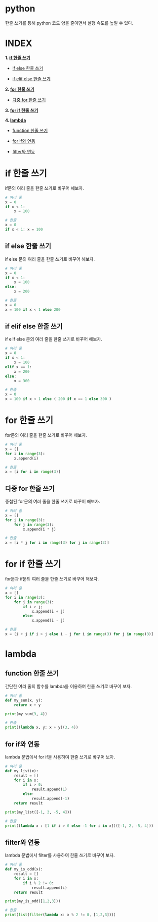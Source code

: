 # python

한줄 쓰기를 통해 python 코드 양을 줄이면서 실행 속도를 높일 수 있다.

# **INDEX**

**1. [if 한줄 쓰기](#if-한줄-쓰기)**

 - [if else 한줄 쓰기](#if-else-한줄-쓰기)

 - [if elif else 한줄 쓰기](#if-elif-else-한줄-쓰기)

**2. [for 한줄 쓰기](#for-한줄-쓰기)**

 - [다중 for 한줄 쓰기](#다중-for-한줄-쓰기)

**3. [for if 한줄 쓰기](#for-if-한줄-쓰기)**

**4. [lambda](#lambda)**

 - [function 한줄 쓰기](#function-한줄-쓰기)

 - [for if와 연동](#for-if와-연동)

 - [filter와 연동](#filter와-연동)


# **if 한줄 쓰기**

if문의 여러 줄을 한줄 쓰기로 바꾸어 해보자.

```py
# 여러 줄
x = 0
if x < 1:
    x = 100

# 한줄
x = 0
if x < 1: x = 100
```


## **if else 한줄 쓰기**

if else 문의 여러 줄을 한줄 쓰기로 바꾸어 해보자.

```py
# 여러 줄
x = 0
if x < 1:
    x = 100
else:
    x = 200

# 한줄
x = 0
x = 100 if x < 1 else 200
```


## **if elif else 한줄 쓰기**

if elif else 문의 여러 줄을 한줄 쓰기로 바꾸어 해보자.

```py
# 여러 줄
x = 0
if x < 1:
    x = 100
elif x == 1:
    x = 200
else:
    x = 300

# 한줄
x = 0
x = 100 if x < 1 else ( 200 if x == 1 else 300 )
```


# **for 한줄 쓰기**

for문의 여러 줄을 한줄 쓰기로 바꾸어 해보자.

```py
# 여러 줄
x = []
for i in range(3):
    x.append(i)

# 한줄
x = [i for i in range(3)]
```


## **다중 for 한줄 쓰기**

중첩된 for문의 여러 줄을 한줄 쓰기로 바꾸어 해보자.

```py
# 여러 줄
x = []
for i in range(3):
    for j in range(3):
        x.append(i * j)

# 한줄
x = [i * j for i in range(3) for j in range(3)]
```


# **for if 한줄 쓰기**

for문과 if문의 여러 줄을 한줄 쓰기로 바꾸어 해보자.

```py
# 여러 줄
x = []
for i in range(3):
    for j in range(3):
        if i > j;
            x.append(i + j)
        else:
            x.append(i - j)

# 한줄
x = [i + j if i > j else i - j for i in range(3) for j in range(3)]
```


# **lambda**

## **function 한줄 쓰기**

간단한 여러 줄의 함수를 lambda를 이용하여 한줄 쓰기로 바꾸어 보자.

```py
# 여러 줄
def my_sum(x, y):
    return x + y

print(my_sum(3, 4))

# 한줄
print((lambda x, y: x + y)(3, 4))
```


## **for if와 연동**

lambda 문법에서 for if을 사용하여 한줄 쓰기로 바꾸어 보자.

```py
# 여러 줄
def my_list(x):
    result = []
    for i in x:
        if i > 0:
            result.append(1)
        else:
            result.append(-1)
    return result

print(my_list([-1, 2, -5, 4]))

# 한줄
print((lambda x : [1 if i > 0 else -1 for i in x])([-1, 2, -5, 4]))
```


## **filter와 연동**

lambda 문법에서 filter를 사용하여 한줄 쓰기로 바꾸어 보자.

```py
# 여러 줄
def my_is_odd(x):
    result = []
    for i in x:
        if i % 2 != 0:
            result.append(i)
    return result

print(my_is_odd([1,2,3]))

# 한줄
print(list(filter(lambda x: x % 2 != 0, [1,2,3])))
```
